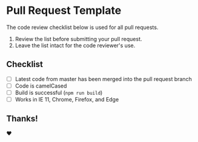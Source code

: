 # Pull Request Template

The code review checklist below is used for all pull requests.

1.  Review the list before submitting your pull request.
2.  Leave the list intact for the code reviewer's use.

## Checklist

- [ ] Latest code from master has been merged into the pull request branch
- [ ] Code is camelCased
- [ ] Build is successful (`npm run build`)
- [ ] Works in IE 11, Chrome, Firefox, and Edge

## Thanks!

:heart:

